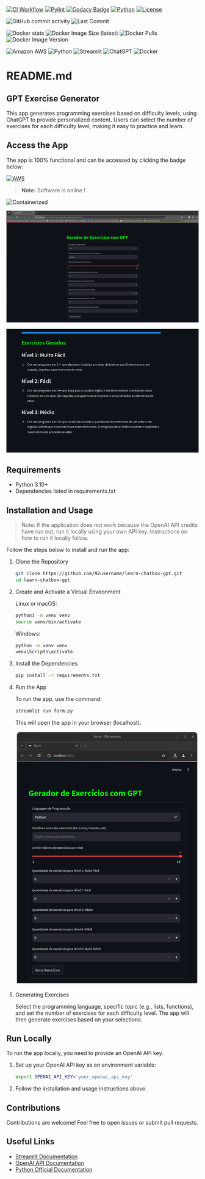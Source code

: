 [![CI Workflow](https://github.com/92username/learn-chatbox-gpt/actions/workflows/main.yml/badge.svg)](https://github.com/92username/learn-chatbox-gpt/actions/workflows/main.yml) [![Pylint](https://github.com/92username/learn-chatbox-gpt/actions/workflows/pylint.yml/badge.svg)](https://github.com/92username/learn-chatbox-gpt/actions/workflows/pylint.yml) [![Codacy Badge](https://app.codacy.com/project/badge/Grade/b7a1d3a48d4241c08c41ce6f8f1ff907)](https://app.codacy.com/gh/92username/learn-chatbox-gpt/dashboard?utm_source=gh&utm_medium=referral&utm_content=&utm_campaign=Badge_grade) [![Python](https://img.shields.io/badge/python-3.10-blue.svg)](https://www.python.org/downloads/) [![License](https://img.shields.io/github/license/92username/learn-chatbox-gpt)](LICENSE) 

![GitHub commit activity](https://img.shields.io/github/commit-activity/m/92username/learn-chatbox-gpt) ![Last Commit](https://img.shields.io/github/last-commit/92username/learn-chatbox-gpt) 

![Docker stats](https://img.shields.io/badge/Docker%20/%20stats-blue?logo=docker)
![Docker Image Size (latest)](https://img.shields.io/docker/image-size/user92/learn-chatbox-gpt/latest)
![Docker Pulls](https://img.shields.io/docker/pulls/user92/learn-chatbox-gpt) ![Docker Image Version](https://img.shields.io/docker/v/user92/learn-chatbox-gpt?sort=semver)




![Amazon AWS](https://img.shields.io/badge/Amazon_AWS-FF9900?style=for-the-badge&logo=amazonaws&logoColor=white) ![Python](https://img.shields.io/badge/Python-FFD43B?style=for-the-badge&logo=python&logoColor=blue) ![Streamlit](https://img.shields.io/badge/Streamlit-FF4B4B?style=for-the-badge&logo=Streamlit&logoColor=white) ![ChatGPT](https://img.shields.io/badge/ChatGPT-74aa9c?style=for-the-badge&logo=openai&logoColor=white) ![Docker](https://img.shields.io/badge/docker-%230db7ed.svg?style=for-the-badge&logo=docker&logoColor=white)

# README.md 

## GPT Exercise Generator

This app generates programming exercises based on difficulty levels, using ChatGPT to provide personalized content. Users can select the number of exercises for each difficulty level, making it easy to practice and learn.

## Access the App

The app is 100% functional and can be accessed by clicking the badge below:

[![AWS](https://img.shields.io/badge/AWS-Cloud-%230072C6.svg?style=for-the-badge&logo=amazon-aws&logoColor=white)](http://3.233.24.241:8501/)
> **Note:** Software is online !

![Containerized](https://img.shields.io/badge/Containerized-Docker-blue?logo=docker&logoColor=white&style=for-the-badge)

![Main Screen](/assets/mainscreen.png)

![Expected Output](/assets/outputscreen.png)

## Requirements

- Python 3.10+
- Dependencies listed in requirements.txt

## Installation and Usage

> Note: If the application does not work because the OpenAI API credits have run out, run it locally using your own API key. Instructions on how to run it locally follow.

Follow the steps below to install and run the app:

1. Clone the Repository

    ```bash
    git clone https://github.com/92username/learn-chatbox-gpt.git
    cd learn-chatbox-gpt
    ```

2. Create and Activate a Virtual Environment

    Linux or macOS:
    ```bash
    python3 -m venv venv
    source venv/bin/activate
    ```

    Windows:
    ```bash
    python -m venv venv
    venv\Scripts\activate
    ```

3. Install the Dependencies

    ```bash
    pip install -r requirements.txt
    ```

4. Run the App

    To run the app, use the command:

    ```bash
    streamlit run form.py
    ```

    This will open the app in your browser (localhost).

    ![Main Screen](/screenshot_localhost.png)

5. Generating Exercises

    Select the programming language, specific topic (e.g., lists, functions), and set the number of exercises for each difficulty level. The app will then generate exercises based on your selections.

## Run Locally

To run the app locally, you need to provide an OpenAI API key.

1. Set up your OpenAI API key as an environment variable:

    ```bash
    export OPENAI_API_KEY='your_openai_api_key'
    ```

2. Follow the installation and usage instructions above.

## Contributions

Contributions are welcome! Feel free to open issues or submit pull requests.

## Useful Links

- [Streamlit Documentation](https://docs.streamlit.io/)
- [OpenAI API Documentation](https://beta.openai.com/docs/)
- [Python Official Documentation](https://docs.python.org/3/)
